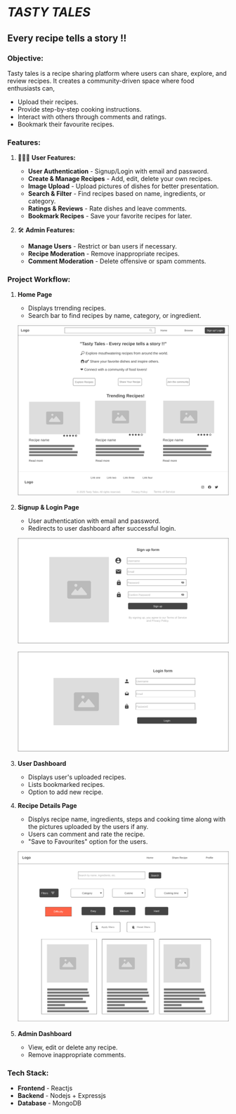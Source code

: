# ***TASTY TALES***

## **Every recipe tells a story !!**

### **Objective:**

Tasty tales is a recipe sharing platform where users can share, explore, and review recipes. It creates a community-driven space where food enthusiasts can,

- Upload their recipes.
- Provide step-by-step cooking instructions.
- Interact with others through comments and ratings.
- Bookmark their favourite recipes.

### **Features:**

1. 👩🏻‍🍳 **User Features:**

   - **User Authentication** - Signup/Login with email and password.
   - **Create & Manage Recipes** - Add, edit, delete your own recipes.
   - **Image Upload** - Upload pictures of dishes for better presentation.
   - **Search & Filter** - Find recipes based on name, ingredients, or category.
   - **Ratings & Reviews** - Rate dishes and leave comments.
   - **Bookmark Recipes** - Save your favorite recipes for later.

1. 🛠️ **Admin Features:**

   - **Manage Users** - Restrict or ban users if necessary.
   - **Recipe Moderation** - Remove inappropriate recipes.
   - **Comment Moderation** - Delete offensive or spam comments.

### **Project Workflow:**

1. **Home Page**
     - Displays trrending recipes.
     - Search bar to find recipes by name, category, or ingredient.

     ![Home page](1-Homepage-2x.png)

1. **Signup & Login Page**
     - User authentication with email and password.
     - Redirects to user dashboard after successful login.

     ![Signup Page](2-Signup-Page-2x.png)  

     ![Login Page](3-Login-Page-2x.png)  

1. **User Dashboard**
     - Displays user's uploaded recipes.
     - Lists bookmarked recipes.
     - Option to add new recipe.
1. **Recipe Details Page**
     - Displys recipe name, ingredients, steps and cooking time along with the pictures uploaded by the users if any.
     - Users can comment and rate the recipe.
     - "Save to Favourites" option for the users.

     ![Browse Recipes](Browse-Recipes-Page-2x.png)
1. **Admin Dashboard**
     - View, edit or delete any recipe.
     - Remove inappropriate comments.

### **Tech Stack:**

- **Frontend** - Reactjs
- **Backend** - Nodejs + Expressjs
- **Database** - MongoDB

